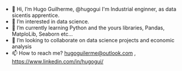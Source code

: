 - 👋 Hi, I’m Hugo Guilherme, @hugogui
I'm Industrial enginner, as data sicentis apprentice.
- 👀 I’m interested in data science.
- 🌱 I’m currently learning Python and the yours libraries, Pandas, MatploLib, Seaborn etc...
- 💞️ I’m looking to collaborate on data science projects and economic analysis
- 📫 How to reach me? hugoguilerme@outlook.com , https://www.linkedin.com/in/hugogui/

<!---
hugogui/hugogui is a ✨ special ✨ repository because its `README.md` (this file) appears on your GitHub profile.
You can click the Preview link to take a look at your changes.
--->
